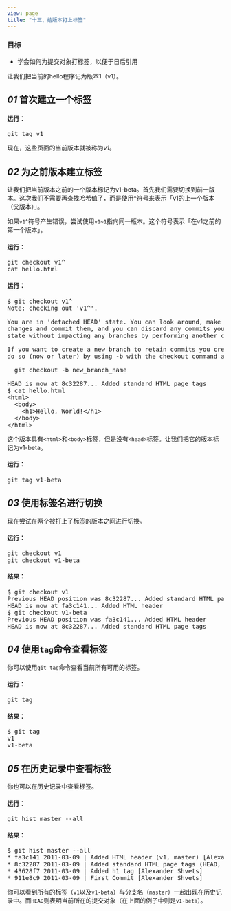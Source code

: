 ```yaml
---
view: page
title: "十三、给版本打上标签"
---
```


<h3>目标</h3>

<ul><li>学会如何为提交对象打标签，以便于日后引用</li></ul>

<p>让我们把当前的hello程序记为版本1（v1）。</p>

<h2><em>01</em> 首次建立一个标签</h2>

<h4 class="h4-pre">运行：</h4>

<pre class="instructions">git tag v1</pre>

<p>现在，这些页面的当前版本就被称为<em>v1</em>。</p>

<h2><em>02</em> 为之前版本建立标签 </h2>

<p>让我们把当前版本之前的一个版本标记为v1-beta。首先我们需要切换到前一版本。这次我们不需要再查找哈希值了，而是使用<code>^</code>符号来表示「v1的上一个版本（父版本）」。</p>

<p class="note">如果<code>v1</code>^符号产生错误，尝试使用<code>v1~1</code>指向同一版本。这个符号表示「在v1之前的第一个版本」。</p>

<h4 class="h4-pre">运行：</h4>

<pre class="instructions">git checkout v1^
cat hello.html</pre>

<h4 class="h4-pre">运行：</h4>

<pre class="sample">$ git checkout v1^
Note: checking out 'v1^'.

You are in 'detached HEAD' state. You can look around, make experimental
changes and commit them, and you can discard any commits you make in this
state without impacting any branches by performing another checkout.

If you want to create a new branch to retain commits you create, you may
do so (now or later) by using -b with the checkout command again. Example:

  git checkout -b new_branch_name

HEAD is now at 8c32287... Added standard HTML page tags
$ cat hello.html
&lt;html&gt;
  &lt;body&gt;
    &lt;h1&gt;Hello, World!&lt;/h1&gt;
  &lt;/body&gt;
&lt;/html&gt;</pre>

<p>这个版本具有<code>&lt;html&gt;</code>和<code>&lt;body&gt;</code>标签，但是没有<code>&lt;head&gt;</code>标签。让我们把它的版本标记为v1-beta。</p>

<h4 class="h4-pre">运行：</h4>

<pre class="instructions">git tag v1-beta</pre>

<h2><em>03</em> 使用标签名进行切换 </h2>

<p>现在尝试在两个被打上了标签的版本之间进行切换。</p>

<h4 class="h4-pre">运行：</h4>

<pre class="instructions">git checkout v1
git checkout v1-beta</pre>

<h4 class="h4-pre">结果：</h4>

<pre class="sample">$ git checkout v1
Previous HEAD position was 8c32287... Added standard HTML page tags
HEAD is now at fa3c141... Added HTML header
$ git checkout v1-beta
Previous HEAD position was fa3c141... Added HTML header
HEAD is now at 8c32287... Added standard HTML page tags</pre>

<h2><em>04</em> 使用<code>tag</code>命令查看标签</h2>

<p>你可以使用<code>git tag</code>命令查看当前所有可用的标签。</p>

<h4 class="h4-pre">运行：</h4>

<pre class="instructions">git tag</pre>

<h4 class="h4-pre">结果：</h4>

<pre class="sample">$ git tag
v1
v1-beta</pre>

<h2><em>05</em> 在历史记录中查看标签 </h2>

<p>你也可以在历史记录中查看标签。</p>

<h4 class="h4-pre">运行：</h4>

<pre class="instructions">git hist master --all</pre>

<h4 class="h4-pre">结果：</h4>

<pre class="sample">$ git hist master --all
* fa3c141 2011-03-09 | Added HTML header (v1, master) [Alexander Shvets]
* 8c32287 2011-03-09 | Added standard HTML page tags (HEAD, v1-beta) [Alexander Shvets]
* 43628f7 2011-03-09 | Added h1 tag [Alexander Shvets]
* 911e8c9 2011-03-09 | First Commit [Alexander Shvets]</pre>

<p>你可以看到所有的标签（<code>v1</code>以及<code>v1-beta</code>）与分支名（<code>master</code>）一起出现在历史记录中。而<code>HEAD</code>则表明当前所在的提交对象（在上面的例子中则是<code>v1-beta</code>）。</p>
